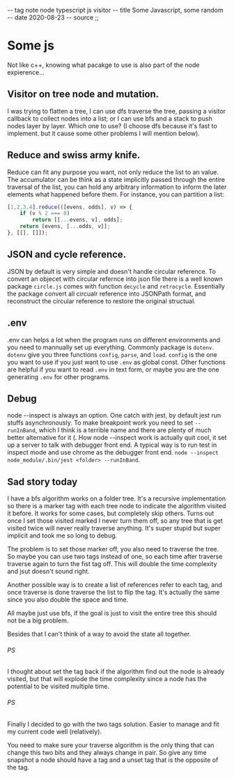 -- tag note node typescript js visitor
-- title Some Javascript, some random
-- date 2020-08-23
-- source
;;
# Some js
Not like c++, knowing what pacakge to use is also part of the node expierence...

## Visitor on tree node and mutation.
I was trying to flatten a tree, I can use dfs traverse the tree, passing a visitor callback to collect nodes into a list; or I can use bfs and a stack to push nodes layer by layer. Which one to use? (I choose dfs because it's fast to implement. but it cause some other problems I will mention below).

## Reduce and swiss army knife.
Reduce can fit any purpose you want, not only reduce the list to an value. The accumulator can be think as a state implicitly passed through the entire traversal of the list, you can hold any arbitrary information to inform the later elements what happened before them. For instance, you can partition a list:

```typescript
[1,2,3,4].reduce(([evens, odds], v) => {
    if (v % 2 === 0)
        return [[...evens, v], odds];
    return [evens, [...odds, v]];
}, [[], []]);
```

## JSON and cycle reference.
JSON by default is very simple and doesn't handle circular reference. To convert an objecet with circular refernce into json file there is a well known package `circle.js` comes with function `decycle` and `retrocycle`. Essentially the package convert all circualr reference into JSONPath format, and reconstruct the circular reference to restore the original structual.

## .env
.env can helps a lot when the program runs on different environments and you need to mannually set up everything. Commonly package is `dotenv`. `dotenv` give you three functions `config`, `parse`, and `load`. `config` is the one you want to use if you just want to use `.env` as global const. Other functions are helpful if you want to read `.env` in text form, or maybe you are the one generating `.env` for other programs.

## Debug

node --inspect  is always an option. One catch with jest, by default jest run stuffs asynchronously. To make breakpoint work you need to set `--runInBand`, which I think is a terrible name and there are plenty of much better alternative for it (. How node --inspect work is actually quit cool, it set up a server to talk with debugger front end. A typical way is to run test in inspect mode and use chrome as the debugger front end. `node --inspect node_module/.bin/jest <folder> --runInBand`.

## Sad story today

I have a bfs algorithm works on a folder tree. It's a recursive implementation so there is a marker tag with each tree node to indicate the algorithm visited it before. It works for some cases, but completely skip others. Turns out once I set those visited marked I never turn them off, so any tree that is get visited twice will never really traverse anything. It's super stupid but super implicit and took me so long to debug.

The problem is to set those marker off, you also need to traverse the tree. So maybe you can use two tags instead of one, so each time after traverse traverse again to turn the fist tag off. This will double the time complexity and jsut doesn't sound right.

Another possible way is to create a list of references refer to each tag, and once traverse is done traverse the list to flip the tag. It's actually the same since you also double the space and time.

All maybe just use bfs, if the goal is just to visit the entire tree this should not be a big problem.

Besides that I can't think of a way to avoid the state all together.

###### PS
I thought about set the tag back if the algorithm find out the node is already visited, but that will explode the time complexity since a node has the potential to be visited multiple time.

###### PS
Finally I decided to go with the two tags solution. Easier to manage and fit my current code well (relatively).

You need to make sure your traverse algorithm is the only thing that can change this two bits and they always change in pair. So give any time snapshot a node should have a tag and a unset tag that is the opposite of the tag.
